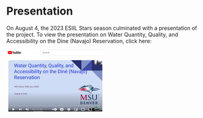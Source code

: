 # Presentation
On August 4, the 2023 ESIIL Stars season culminated with a presentation of the project.
To view the presentation on Water Quantity, Quality, and Accessibility on the Dine (Navajo) Reservation, click here:

<a href="https://www.youtube.com/watch?v=I8ltH6REyzo&t=1486s">
  <img src= "https://github.com/cu-esiil-edu/MSUDenver-DineWaterQuality2023/blob/main/img/videoThumbnail.jpg?raw=true" alt = "Link to Presentation MSU 2023" width = "50%" height = "50%">
</a>
 
